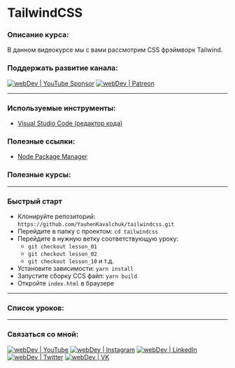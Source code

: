 # TailwindCSS

### Описание курса:
В данном видеокурсе мы с вами рассмотрим CSS фрэймворк Tailwind.

### Поддержать развитие канала:
[<img alt="webDev | YouTube Sponsor" src="https://img.shields.io/badge/Become a sponsor-F70000.svg?&style=for-the-badge&logo=youtube&logoColor=fff" />][sponsor]
[<img alt="webDev | Patreon" src="https://img.shields.io/badge/Become a patron-EF6451.svg?&style=for-the-badge&logo=patreon&logoColor=fff" />][patron]

---

### Используемые инструменты:
- [Visual Studio Code (редактор кода)](https://code.visualstudio.com)

### Полезные ссылки:
- [Node Package Manager](https://www.npmjs.com)

### Полезные курсы:

---

### Быстрый старт
- Клонируйте репозиторий: `https://github.com/YauhenKavalchuk/tailwindcss.git`
- Перейдите в папку с проектом: `cd tailwindcss`
- Перейдите в нужную ветку соответствующую уроку:
  - `git checkout lesson_01`
  - `git checkout lesson_02`
  - `git checkout lesson_10` и т.д.
- Установите зависимости: `yarn install`
- Запустите сборку СCS файл: `yarn build`
- Откройте `index.html` в браузере

---

### Список уроков:


---

### Связаться со мной:
[<img alt="webDev | YouTube" src="https://img.shields.io/badge/youtube-FF0000.svg?&style=for-the-badge&logo=Instagram&logoColor=white" />][youtube]
[<img alt="webDev | Instagram" src="https://img.shields.io/badge/instagram-E4405F.svg?&style=for-the-badge&logo=Instagram&logoColor=white" />][instagram]
[<img alt="webDev | LinkedIn" src="https://img.shields.io/badge/linkedin-0077B5.svg?&style=for-the-badge&logo=linkedin&logoColor=white" />][linkedin]
[<img alt="webDev | Twitter" src="https://img.shields.io/badge/twitter-1DA1F2.svg?&style=for-the-badge&logo=Twitter&logoColor=white" />][twitter]
[<img alt="webDev | VK" src="https://img.shields.io/badge/vk-4680C2.svg?&style=for-the-badge&logo=Twitter&logoColor=white" />][vk]

[youtube]: https://youtube.com/YauhenKavalchuk
[instagram]: https://instagram.com/YauhenKavalchuk
[linkedin]: https://linkedin.com/in/YauhenKavalchuk
[vk]: https://vk.com/YauhenKavalchuk
[twitter]: https://twitter.com/YauhenKavalchuk
[sponsor]: https://www.youtube.com/channel/UCE9ODjNIkOHrnSdkYWLfYhg/join
[patron]: https://www.patreon.com/YauhenKavalchuk


